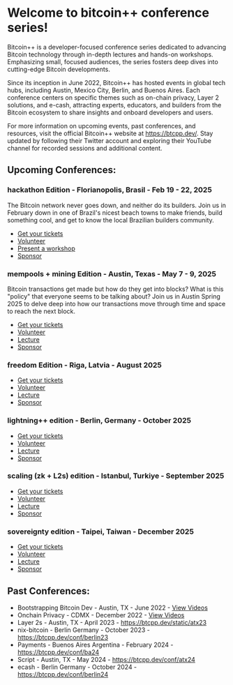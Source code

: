 # Welcome to bitcoin++ conference series!

Bitcoin++ is a developer-focused conference series dedicated to advancing Bitcoin technology through in-depth lectures and hands-on workshops. Emphasizing small, focused audiences, the series fosters deep dives into cutting-edge Bitcoin developments. 

Since its inception in June 2022, Bitcoin++ has hosted events in global tech hubs, including Austin, Mexico City, Berlin, and Buenos Aires. Each conference centers on specific themes such as on-chain privacy, Layer 2 solutions, and e-cash, attracting experts, educators, and builders from the Bitcoin ecosystem to share insights and onboard developers and users. 

For more information on upcoming events, past conferences, and resources, visit the official Bitcoin++ website at https://btcpp.dev/. Stay updated by following their Twitter account and exploring their YouTube channel for recorded sessions and additional content.

## Upcoming Conferences:
### hackathon Edition - Florianopolis, Brasil - Feb 19 - 22, 2025
The Bitcoin network never goes down, and neither do its builders. Join us in February down in one of Brazil's nicest beach towns to make friends, build something cool, and get to know the local Brazilian builders community.
* [Get your tickets](https://btcpp.dev/conf/floripa)
* [Volunteer](https://ykdl62lcpgz.typeform.com/to/KPf0zWvv) 
* [Present a workshop](https://ykdl62lcpgz.typeform.com/btcpp-floripa)
* [Sponsor](mailto:sponsor@btcpp.dev)
### mempools + mining Edition - Austin, Texas - May 7 - 9, 2025
Bitcoin transactions get made but how do they get into blocks? What is this "policy" that everyone seems to be talking about? Join us in Austin Spring 2025 to delve deep into how our transactions move through time and space to reach the next block.
* [Get your tickets](https://btcpp.dev/conf/atx25)
* [Volunteer](https://ykdl62lcpgz.typeform.com/to/iztPpYwC) 
* [Lecture](https://ykdl62lcpgz.typeform.com/btcpp-atx25)
* [Sponsor](mailto:sponsor@btcpp.dev)
### freedom Edition - Riga, Latvia - August 2025
* [Get your tickets](https://btcpp.dev/)
* [Volunteer](https://ykdl62lcpgz.typeform.com/to/xjjI92OT) 
* [Lecture](https://ykdl62lcpgz.typeform.com/to/FvESMH0H)
* [Sponsor](mailto:sponsor@btcpp.dev)
### lightning++ edition - Berlin, Germany - October 2025
* [Get your tickets](https://btcpp.dev)
* [Volunteer](https://ykdl62lcpgz.typeform.com/to/xjjI92OT) 
* [Lecture](https://ykdl62lcpgz.typeform.com/to/FvESMH0H)
* [Sponsor](mailto:sponsor@btcpp.dev)
### scaling (zk + L2s) edition - Istanbul, Turkiye - September 2025
* [Get your tickets](https://btcpp.dev)
* [Volunteer](https://ykdl62lcpgz.typeform.com/to/xjjI92OT) 
* [Lecture](https://ykdl62lcpgz.typeform.com/to/FvESMH0H)
* [Sponsor](mailto:sponsor@btcpp.dev)
### sovereignty edition - Taipei, Taiwan - December 2025
* [Get your tickets](https://btcpp.dev/)
* [Volunteer](https://ykdl62lcpgz.typeform.com/to/xjjI92OT) 
* [Lecture](https://ykdl62lcpgz.typeform.com/to/FvESMH0H)
* [Sponsor](mailto:sponsor@btcpp.dev)

## Past Conferences:
* Bootstrapping Bitcoin Dev - Austin, TX - June 2022 - [View Videos](https://www.youtube.com/watch?v=gI6CeAGhFjE&list=PLHhfnB1Uefkolyc9z03BKsWsnzvZoKYKf)
* Onchain Privacy - CDMX - December 2022 - [View Videos](https://www.youtube.com/watch?v=kCON4wuecOw&list=PLHhfnB1Uefkor98E-ikci_sUtUKKYYSDA)
* Layer 2s - Austin, TX - April 2023 - https://btcpp.dev/static/atx23
* nix-bitcoin - Berlin Germany - October 2023 - https://btcpp.dev/conf/berlin23
* Payments - Buenos Aires Argentina - February 2024 - https://btcpp.dev/conf/ba24
* Script - Austin, TX - May 2024 - https://btcpp.dev/conf/atx24
* ecash - Berlin Germany - October 2024 - https://btcpp.dev/conf/berlin24


